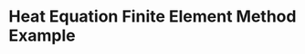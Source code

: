 <a id='Heat-Equation-Finite-Element-Method-Example-1'></a>

# Heat Equation Finite Element Method Example